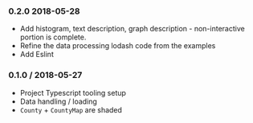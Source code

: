
### 0.2.0 2018-05-28

- Add histogram, text description, graph description - non-interactive portion is complete.
- Refine the data processing lodash code from the examples
- Add Eslint

### 0.1.0 / 2018-05-27

- Project Typescript tooling setup
- Data handling / loading
- `County` + `CountyMap` are shaded

